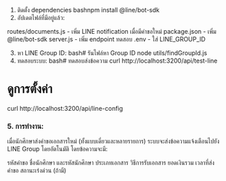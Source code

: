1. ติดตั้ง dependencies
bashnpm install @line/bot-sdk
2. อัปเดตไฟล์ที่มีอยู่แล้ว:

routes/documents.js - เพิ่ม LINE notification เมื่อมีคำขอใหม่
package.json - เพิ่ม @line/bot-sdk
server.js - เพิ่ม endpoint ทดสอบ
.env - ใส่ LINE_GROUP_ID

3. หา LINE Group ID:
bash# รันไฟล์หา Group ID
node utils/findGroupId.js
4. ทดสอบระบบ:
bash# ทดสอบส่งข้อความ
curl http://localhost:3200/api/test-line

# ดูการตั้งค่า
curl http://localhost:3200/api/line-config
### 5. การทำงาน:
เมื่อนักศึกษาส่งคำขอเอกสารใหม่ (ทั้งแบบเดี่ยวและหลายรายการ) ระบบจะส่งข้อความแจ้งเตือนไปยัง LINE Group โดยอัตโนมัติ โดยข้อความจะมี:

รหัสคำขอ
ชื่อนักศึกษา และรหัสนักศึกษา
ประเภทเอกสาร
วิธีการรับเอกสาร
ยอดเงินรวม
เวลาที่ส่งคำขอ
สถานะเร่งด่วน (ถ้ามี)
